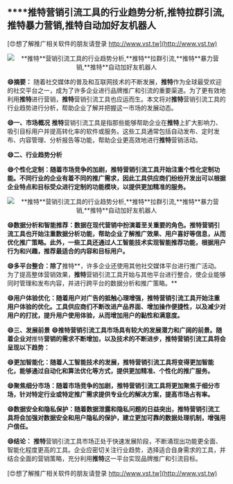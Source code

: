 ## ****推特**营销引流工具的行业趋势分析,**推特**拉群引流,**推特**暴力营销,**推特**自动加好友机器人**

[😍想了解推广相关软件的朋友请登录 http://www.vst.tw](http://www.vst.tw)

 <center><img src="https://vst.tw/MP4/tuiguang/png/1.png" alt="**推特**营销引流工具的行业趋势分析,**推特**拉群引流,**推特**暴力营销,**推特**自动加好友机器人"></center>

**😄摘要：**
随着社交媒体的普及和互联网技术的不断发展，**推特**作为全球最受欢迎的社交平台之一，成为了许多企业进行品牌推广和引流的重要渠道。为了更有效地利用**推特**进行营销，**推特**营销引流工具也应运而生。本文将对**推特**营销引流工具的行业趋势进行分析，帮助企业了解并把握这一市场的发展动态。

**😄一、市场概况**
**推特**营销引流工具是指那些能够帮助企业在**推特**上扩大影响力、吸引目标用户并提高转化率的软件或服务。这些工具通常包括自动发布、定时发布、内容管理、分析报告等功能，帮助企业更高效地进行**推特**营销活动。

**😄二、行业趋势分析**

**😄个性化定制：随着市场竞争的加剧，**推特**营销引流工具开始注重个性化定制功能。不同行业的企业有着不同的推广需求，因此工具供应商们纷纷开发出可以根据企业特点和目标受众进行定制的功能模块，以提供更加精准的服务。**

 <center><img src="https://vst.tw/MP4/tuiguang/png/0.png" alt="**推特**营销引流工具的行业趋势分析,**推特**拉群引流,**推特**暴力营销,**推特**自动加好友机器人"></center>

**😄数据分析和智能推荐：数据在现代营销中扮演着至关重要的角色。**推特**营销引流工具也开始注重数据分析功能，帮助企业了解推广效果、用户喜好等信息，从而优化推广策略。此外，一些工具还通过人工智能技术实现智能推荐功能，根据用户行为和兴趣，推荐最适合的内容和目标用户。**

**😄多平台整合：除了**推特**，许多企业还使用其他社交媒体平台进行推广活动。为了提高整体营销效果，**推特**营销引流工具开始与其他平台进行整合，使企业能够同时管理和发布内容，并进行跨平台的数据分析和推广策略。**

**😄用户体验优化：随着用户对广告的抵触心理增强，**推特**营销引流工具开始注重用户体验的优化。工具供应商们不断改进产品界面、增加操作便捷性，以及减少对用户的打扰，提升用户使用体验，从而增加用户的黏性和满意度。**

**😄三、发展前景**
**😄**推特**营销引流工具市场具有较大的发展潜力和广阔的前景。随着企业对**推特**营销的需求不断增加，以及技术的不断进步，**推特**营销引流工具将会呈现以下趋势：**

**😄更加智能化：随着人工智能技术的发展，**推特**营销引流工具将变得更加智能化，能够通过自动化和算法优化等方式，提供更加精准、个性化的推广服务。**

**😄聚焦细分市场：随着市场竞争的加剧，**推特**营销引流工具将更加聚焦于细分市场，针对特定行业或特定推广需求提供专业化的解决方案，提高市场占有率。**

**😄数据安全和隐私保护：随着数据泄露和隐私问题的日益突出，**推特**营销引流工具将会加强对数据安全和用户隐私的保护，建立更加可靠的数据处理机制，增强用户信任。**

**😄结论：**
**推特**营销引流工具市场正处于快速发展阶段，不断涌现出功能更全面、智能化程度更高的工具。企业应密切关注行业趋势，选择适合自身需求的工具，并结合全面的营销策略，充分利用**推特**这一平台实现品牌推广和引流目标。

[😍想了解推广相关软件的朋友请登录 http://www.vst.tw](http://www.vst.tw)



